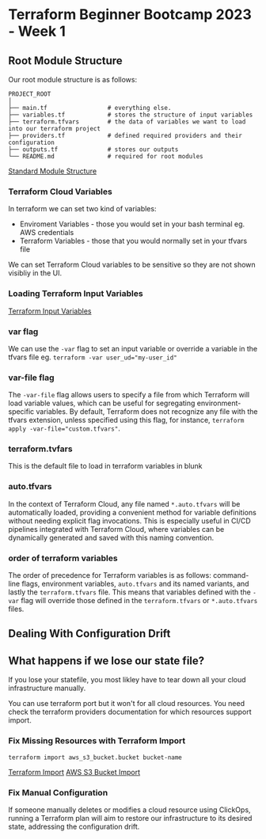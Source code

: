 # Terraform Beginner Bootcamp 2023 - Week 1

## Root Module Structure

Our root module structure is as follows:

```
PROJECT_ROOT
│
├── main.tf                 # everything else.
├── variables.tf            # stores the structure of input variables
├── terraform.tfvars        # the data of variables we want to load into our terraform project
├── providers.tf            # defined required providers and their configuration
├── outputs.tf              # stores our outputs
└── README.md               # required for root modules
```

[Standard Module Structure](https://developer.hashicorp.com/terraform/language/modules/develop/structure)

### Terraform Cloud Variables

In terraform we can set two kind of variables:
- Enviroment Variables - those you would set in your bash terminal eg. AWS credentials
- Terraform Variables - those that you would normally set in your tfvars file

We can set Terraform Cloud variables to be sensitive so they are not shown visibliy in the UI.

### Loading Terraform Input Variables

[Terraform Input Variables](https://developer.hashicorp.com/terraform/language/values/variables)

### var flag
We can use the `-var` flag to set an input variable or override a variable in the tfvars file eg. `terraform -var user_ud="my-user_id"`

### var-file flag

The `-var-file` flag allows users to specify a file from which Terraform will load variable values, which can be useful for segregating environment-specific variables. By default, Terraform does not recognize any file with the tfvars extension, unless specified using this flag, for instance, `terraform apply -var-file="custom.tfvars"`.

### terraform.tvfars

This is the default file to load in terraform variables in blunk

### auto.tfvars

In the context of Terraform Cloud, any file named `*.auto.tfvars` will be automatically loaded, providing a convenient method for variable definitions without needing explicit flag invocations. This is especially useful in CI/CD pipelines integrated with Terraform Cloud, where variables can be dynamically generated and saved with this naming convention.

### order of terraform variables

The order of precedence for Terraform variables is as follows: command-line flags, environment variables, `auto.tfvars` and its named variants, and lastly the `terraform.tfvars` file. This means that variables defined with the `-var` flag will override those defined in the `terraform.tfvars` or `*.auto.tfvars` files.

## Dealing With Configuration Drift

## What happens if we lose our state file?

If you lose your statefile, you most likley have to tear down all your cloud infrastructure manually.

You can use terraform port but it won't for all cloud resources. You need check the terraform providers documentation for which resources support import.

### Fix Missing Resources with Terraform Import

`terraform import aws_s3_bucket.bucket bucket-name`

[Terraform Import](https://developer.hashicorp.com/terraform/cli/import)
[AWS S3 Bucket Import](https://registry.terraform.io/providers/hashicorp/aws/latest/docs/resources/s3_bucket#import)

### Fix Manual Configuration

If someone manually deletes or modifies a cloud resource using ClickOps, running a Terraform plan will aim to restore our infrastructure to its desired state, addressing the configuration drift.